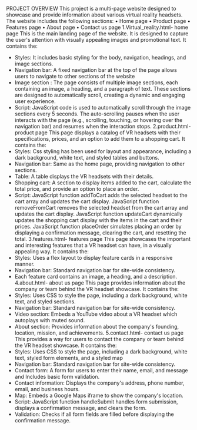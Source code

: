 PROJECT OVERVIEW
This project is a multi-page website designed to showcase and provide information about 
various virtual reality headsets. The website includes the following sections:
• Home page
• Product page
• Features page
• About page
• Contact us page
1.Virtual_reality.html- home page
This is the main landing page of the website. It is designed to capture the user's attention with 
visually appealing images and promotional text.
It contains the:
- Styles: It includes basic styling for the body, navigation, headings, and image sections.
- Navigation bar: A fixed navigation bar at the top of the page allows users to navigate to 
other sections of the website
- Image section : The page consists of multiple image sections, each containing an image, a 
heading, and a paragraph of text. These sections are designed to automatically scroll, 
creating a dynamic and engaging user experience.
- Script: JavaScript code is used to automatically scroll through the image sections every 5 
seconds. The auto-scrolling pauses when the user interacts with the page (e.g., scrolling, 
touching, or hovering over the navigation bar) and resumes when the interaction stops.
2.product.html- product page
This page displays a catalog of VR headsets with their specifications, prices, and an option to 
add them to a shopping cart.
It contains the:
- Styles: Css styling has been used for layout and appearance, including a dark background, 
white text, and styled tables and buttons.
- Navigation bar: Same as the home page, providing navigation to other sections.
- Table: A table displays the VR headsets with their details.
- Shopping cart: A section to display items added to the cart, calculate the total price, and
provide an option to place an order.
- Script: JavaScript function addToCart adds the selected headset to the cart array and 
updates the cart display.
JavaScript function removeFromCart removes the selected headset from the cart array 
and updates the cart display.
JavaScript function updateCart dynamically updates the shopping cart display with the 
items in the cart and their prices.
JavaScript function placeOrder simulates placing an order by displaying a confirmation 
message, clearing the cart, and resetting the total.
3.features.html- features page
This page showcases the important and interesting features that a VR headset can have, in a 
visually appealing way.
It contains the:
- Styles: Uses a flex layout to display feature cards in a responsive manner.
- Navigation bar: Standard navigation bar for site-wide consistency.
- Each feature card contains an image, a heading, and a description.
4.about.html- about us page
This page provides information about the company or team behind the VR headset showcase.
It contains the:
- Styles: Uses CSS to style the page, including a dark background, white text, and styled 
sections.
- Navigation bar: Standard navigation bar for site-wide consistency.
- Video section: Embeds a YouTube video about a VR headset which autoplays with muted 
sound.
- About section: Provides information about the company's founding, location, mission, and 
achievements.
5.contact.html- contact us page
This provides a way for users to contact the company or team behind the VR headset showcase.
It contains the:
- Styles: Uses CSS to style the page, including a dark background, white text, styled form 
elements, and a styled map
- Navigation bar: Standard navigation bar for site-wide consistency.
- Contact form: A form for users to enter their name, email, and message and Includes 
basic form validation.
- Contact information: Displays the company's address, phone number, email, and business 
hours.
- Map: Embeds a Google Maps iframe to show the company's location.
- Script: JavaScript function handleSubmit handles form submission, displays a 
confirmation message, and clears the form.
- Validation: Checks if all form fields are filled before displaying the confirmation message.
